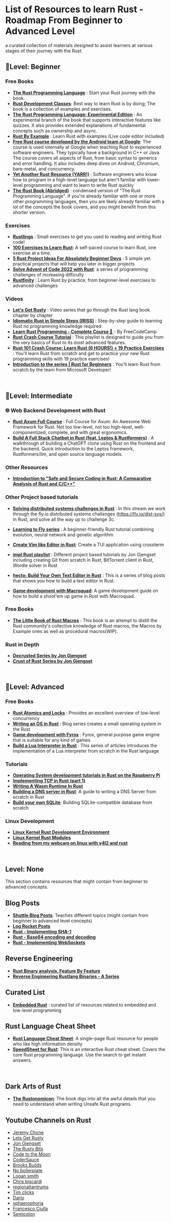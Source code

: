 # List of Resources to learn Rust - Roadmap From Beginner to Advanced Level

a curated collection of materials designed to assist learners at various stages of their journey with the Rust.

## 👶Level: Beginner

### Free Books
  - **[The Rust Programming Language](https://doc.rust-lang.org/book/)** : Start your Rust journey with the book.
  - **[Rust Development Classes](https://rust-classes.com/)**: Best way to learn Rust is by doing; The book is a collection of examples and exercises.
  - **[The Rust Programming Language: Experimental Edition](https://rust-book.cs.brown.edu/)** : An experimental branch of the book that supports interactive features like quizzes. It also provides extended explanations of fundamental concepts such as ownership and async.
  - **[Rust By Example](https://doc.rust-lang.org/rust-by-example/)** : Learn Rust with examples (Live code editor included)
  - **[Free Rust course developed by the Android team at Google](https://google.github.io/comprehensive-rust/)**: The course is used internally at Google when teaching Rust to experienced software engineers. They typically have a background in C++ or Java. The course covers all aspects of Rust, from basic syntax to generics and error handling. It also includes deep dives on Android, Chromium, bare-metal, and concurrency.
  - **[Yet Another Rust Resource (YARR!)](https://yet-another-rust-resource.pages.dev/introduction)** : Software engineers who know how to program in a high-level language but aren't familiar with lower-level programming and want to learn to write Rust quickly
  - **[The Rust Book (Abridged)](https://jasonwalton.ca/rust-book-abridged/)** : condensed version of "The Rust Programming Language". If you're already familiar with one or more other programming languages, then you are likely already familiar with a lot of the concepts the book covers, and you might benefit from this shorter version.


### Exercises
  - **[Rustlings](https://github.com/rust-lang/rustlings)** : Small exercises to get you used to reading and writing Rust code!
  - **[100 Exercises to Learn Rust](https://github.com/mainmatter/100-exercises-to-learn-rust)**: A self-paced course to learn Rust, one exercise at a time.
  - **[5 Rust Project Ideas For Absolutely Beginner Devs](https://eleftheriabatsou.hashnode.dev/5-rust-project-ideas-for-absolutely-beginners-devs)** : 5 simple yet practical projects that will help you later in bigger projects
  - **[Solve Advent of Code 2022 with Rust](https://fasterthanli.me/series/advent-of-code-2022)**: a series of programming challenges of increasing difficulty
  - **[Rustfinity](https://www.rustfinity.com)** : Learn Rust by practice, from beginner-level exercises to advanced challenges

### Videos
  - **[Let's Get Rusty](https://www.youtube.com/playlist?list=PLai5B987bZ9CoVR-QEIN9foz4QCJ0H2Y8)** : Video series that go through the Rust lang book chapter by chapter
  - **[Idiomatic Rust in Simple Steps (IRISS)](https://www.youtube.com/playlist?list=PLW2L8KbM0O7aRi_Bt4YE1JuW9EdMs0ztR)** : Step-by-step guide to learning Rust no programming knowledge required
  - **[Learn Rust Programming - Complete Course 🦀 ](https://www.youtube.com/watch?v=BpPEoZW5IiY)** - By FreeCodeCamp
  - **[Rust Crash Course Tutorial](https://www.youtube.com/playlist?list=PLPoSdR46FgI412aItyJhj2bF66cudB6Qs)** : This playlist is designed to guide you from the very basics of Rust to its most advanced features.
  -  **[Rust 101 Crash Course: Learn Rust (6 HOURS!) + 19 Practice Exercises](https://www.youtube.com/watch?v=lzKeecy4OmQ)** : You'll learn Rust from scratch and get to practice your new Rust programming skills with 19 practice exercises!
   -  **[Introduction to the series | Rust for Beginners](https://www.youtube.com/watch?v=PpWR6zungUk&list=PLlrxD0HtieHjbTjrchBwOVks_sr8EVW1x)** : You'll learn Rust from scratch by the team from Microsoft Developer!

<br>

## 🥷Level: Intermediate

### 🌐 Web Backend Development with Rust
  - **[Rust Axum Full Course](https://www.youtube.com/watch?v=XZtlD_m59sM)** : Full Course for Axum: An Awesome Web Framework for Rust. Not too low-level, not too high-level, well-componentized, complete, and with great ergonomics.
  - **[Build A Full Stack Chatbot in Rust (feat. Leptos & Rustformers)](https://youtu.be/vAjle3c9Xqc?si=uN1sM48VDOtBglNQ)** : A walkthrough of building a ChatGPT clone using Rust on the frontend and the backend. Quick introduction to the Leptos framework, Rustformers/llm, and open source language models.

### Other Resources
  - **[Introduction to "Safe and Secure Coding in Rust: A Comparative Analysis of Rust and C/C++"](https://luk6xff.github.io/other/safe_secure_rust_book/#introduction-to-safe-and-secure-coding-in-rust-a-comparative-analysis-of-rust-and-cc)**

### Other Project based tutorials
  - **[Solving distributed systems challenges in Rust](https://www.youtube.com/watch?v=gboGyccRVXI&t=1038s)** : In this stream we work through the fly.io distributed systems challenges (https://fly.io/dist-sys/) in Rust, and solve all the way up to challenge 3c.
  - **[Learning to Fly series](https://pwy.io/posts/learning-to-fly-update-2024/)** : A beginner-friendly Rust tutorial combining evolution, neural network and genetic algorithm
  - [**Create Vim like Editor in Rust**](https://www.youtube.com/playlist?list=PL9KpW-9Hl_het1V3_dLhG_0K99a9043ac): Create a TUI application using crossterm
    
  - **[impl Rust playlist](https://www.youtube.com/playlist?list=PLqbS7AVVErFhAhQ5s9SWcvxHh4GwsIk_d)** : Different project based tutorials by Jon Gjengset including creating Git from scratch in Rust, BitTorrent client in Rust, Wordle solver in Rust

  - **[hecto: Build Your Own Text Editor in Rust](https://flenker.blog/hecto/)** : This is a series of blog posts that shows you how to build a text editor in Rust.

  - **[Game development with Macroquad](https://mq.agical.se/)**: A game development guide on how to build a shoot'em up game in Rust with Macroquad.


### Free Books
  - **[The Little Book of Rust Macros](https://veykril.github.io/tlborm)** : This book is an attempt to distill the Rust community's collective knowledge of Rust macros, the Macros by Example ones as well as procedural macros(WIP).

### Rust in Depth
  - **[Decrusted Series by Jon Gjengset](https://www.youtube.com/playlist?list=PLqbS7AVVErFirH9armw8yXlE6dacF-A6z)**
  - **[Crust of Rust Series by Jon Gjengset](https://www.youtube.com/playlist?app=desktop&list=PLqbS7AVVErFiWDOAVrPt7aYmnuuOLYvOa)**

<br>

## 🧙Level: Advanced

### Free Books

  - **[Rust Atomics and Locks](https://marabos.nl/atomics/foreword.html)** : Provides an excellent overview of low-level concurrency
  - **[Writing an OS in Rust](https://os.phil-opp.com/)** : Blog series creates a small operating system in the Rust
  - **[Game development with Fyrox](https://fyrox-book.github.io/introduction.html)** : Fyrox, general purpose game engine that is suitable for any kind of games
  - **[Build a Lua Interpreter in Rust](https://wubingzheng.github.io/build-lua-in-rust/en/)** : This series of articles introduces the implementation of a Lua interpreter from scratch in the Rust language

### Tutorials
  - **[Operating System development tutorials in Rust on the Raspberry Pi](https://github.com/rust-embedded/rust-raspberrypi-OS-tutorials)** 
  - **[Implementing TCP in Rust (part 1)](https://www.youtube.com/watch?v=bzja9fQWzdA)**
  - **[Writing A Wasm Runtime In Rust](https://skanehira.github.io/writing-a-wasm-runtime-in-rust/01_intro.html)**
  - **[Building a DNS server in Rust](https://github.com/EmilHernvall/dnsguide)**: A guide to writing a DNS Server from scratch in Rust
  - **[Build your own SQLite](https://blog.sylver.dev/series/build-your-sqlite)**:  Building SQLite-compatible database from scratch


### Linux Development

  - **[Linux Kernel Rust Development Environment](https://tomcat0x42.me/linux/rust/2023/04/01/linux-kernel-rust-dev-environment.html)**
  - **[Linux Kernel Rust Modules](https://tomcat0x42.me/linux/rust/2023/04/07/linux-kernel-rust-modules.html)** 
  - **[Reading from my webcam on linux with v4l2 and rust](https://youtu.be/3t7Z34kHPjU?si=GEvfM40hTHy1OEZP)**


<br>

## Level: None
This section contains resources that might contain from beginner to advanced concepts.

## Blog Posts
  - **[Shuttle Blog Posts](https://www.shuttle.rs/blog/tags/all)**: Teaches different topics (might contain from beginner to advanced level concepts)
  - **[Log Rocket Posts](https://blog.logrocket.com/tag/rust/)**
  - **[Rust - Implementing SHA-1](https://www.thespatula.io/rust/rust_sha1/)**
  - **[Rust - Base64 encoding and decoding](https://www.thespatula.io/rust/rust_base64/)**
  - **[Rust - Implementing WebSockets](https://www.thespatula.io/rust/rust_websocket/)**

## Reverse Engineering
  - **[Rust Binary analysis, Feature By Feature](https://research.checkpoint.com/2023/rust-binary-analysis-feature-by-feature/)**
  - **[Reverse Engineering Rustlang Binaries - A Series](https://brightprogrammer.netlify.app/post/reverse-engineering-rustlang-binaries-0x1-empty-program/)**

## Curated List
  - **[Embedded Rust](https://github.com/rust-embedded/awesome-embedded-rust)** : curated list of resources related to embedded and low-level programming

## Rust Language Cheat Sheet

  - **[Rust Language Cheat Sheet](https://cheats.rs/)**: A single-page Rust resource for people who like high information density
  - **[SpeedSheet for Rust](https://speedsheet.io/s/rust)**: This is an interactive Rust cheat sheet. Covers the core Rust programming language. Use the search to get instant answers.

<br>

## Dark Arts of Rust 
  - **[The Rustonomicon](https://doc.rust-lang.org/nomicon/)**: The book digs into all the awful details that you need to understand when writing Unsafe Rust programs.

## Youtube Channels on Rust
- [Jeremy Chone](https://youtube.com/@JeremyChone)
- [Lets Get Rusty](https://youtube.com/@letsgetrusty)
- [Jon Gjengset](https://youtube.com/@jonhoo)
- [The Rusty Bits](https://youtube.com/@therustybits)
- [Code to the Moon](https://youtube.com/@codetothemoon)
- [CoderSauce](https://www.youtube.com/@CoderSauce)
- [Brooks Builds](https://youtube.com/@BrooksBuilds)
- [No boilerplate](https://youtube.com/@NoBoilerplate)
- [Logan smith](https://youtube.com/@_noisecode)
- [Chris biscardi](https://www.youtube.com/@chrisbiscardi)
- [regionaltantrums](https://www.youtube.com/@regionaltantrums)
- [Tim clicks](https://youtube.com/@timClicks)
- [Dario](https://www.youtube.com/@dario.lencina)
- [sphaerophoria](https://www.youtube.com/@sphaerophoria)
- [Francesco Ciulla](https://youtube.com/@francescociulla)
- [Semicolon](https://www.youtube.com/@Semicolon10)
